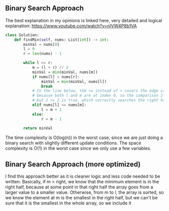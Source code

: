 ## Binary Search Approach
The best explanation in my opinions is linked here, very detailed and logical explanation: https://www.youtube.com/watch?v=nIVW4P8b1VA
``` python
class Solution:
    def findMin(self, nums: List[int]) -> int:
        minVal = nums[0]
        l = 0
        r = len(nums) - 1

        while l <= r:
            m = (l + r) // 2
            minVal = min(minVal, nums[m])
            if nums[l] < nums[r]:
                minVal = min(minVal, nums[l])
                break
            # In the line below, the <= instead of < covers the edge case for [2,1]
            # because both l and m are at index 0, so the comparison 2 < 2 is false
            # but 2 <= 2 is true, which correctly searches the right half
            elif nums[l] <= nums[m]:
                l = m + 1
            else:
                r = m - 1

        return minVal
```
The time complexity is O(log(n)) in the worst case, since we are just doing a binary search with slightly different update conditions. The space complexity is O(1) in the worst case since we only use a few variables.

## Binary Search Approach (more optimized)
I find this approach better as it is cleaner logic and less code needed to be written. Basically, if m > right, we know that the minimum element is in the right half, because at some point in that right half the array goes from a larger value to a smaller value. Otherwise, from m to l, the array is sorted, so we know the element at m is the smallest in the right half, but we can't be sure that it is the smallest in the whole array, so we include it 